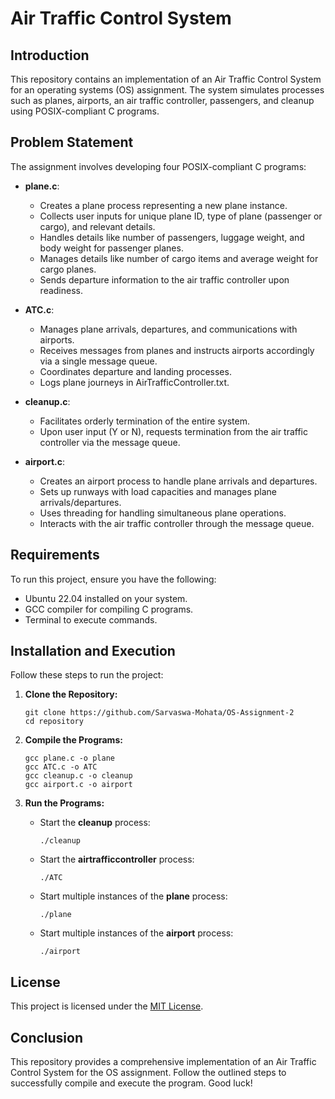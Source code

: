 <h1 id="air-traffic-control-system">Air Traffic Control System</h1>
<h2 id="introduction">Introduction</h2>
<p>This repository contains an implementation of an Air Traffic Control System for an operating systems (OS) assignment. The system simulates processes such as planes, airports, an air traffic controller, passengers, and cleanup using POSIX-compliant C programs.</p>
<h2 id="problem-statement">Problem Statement</h2>
<p>The assignment involves developing four POSIX-compliant C programs:</p>
<ul>
<li>
<p><strong>plane.c</strong>:</p>
<ul>
<li>Creates a plane process representing a new plane instance.</li>
<li>Collects user inputs for unique plane ID, type of plane (passenger or cargo), and relevant details.</li>
<li>Handles details like number of passengers, luggage weight, and body weight for passenger planes.</li>
<li>Manages details like number of cargo items and average weight for cargo planes.</li>
<li>Sends departure information to the air traffic controller upon readiness.</li>
</ul>
</li>
<li>
<p><strong>ATC.c</strong>:</p>
<ul>
<li>Manages plane arrivals, departures, and communications with airports.</li>
<li>Receives messages from planes and instructs airports accordingly via a single message queue.</li>
<li>Coordinates departure and landing processes.</li>
<li>Logs plane journeys in AirTrafficController.txt.</li>
</ul>
</li>
<li>
<p><strong>cleanup.c</strong>:</p>
<ul>
<li>Facilitates orderly termination of the entire system.</li>
<li>Upon user input (Y or N), requests termination from the air traffic controller via the message queue.</li>
</ul>
</li>
<li>
<p><strong>airport.c</strong>:</p>
<ul>
<li>Creates an airport process to handle plane arrivals and departures.</li>
<li>Sets up runways with load capacities and manages plane arrivals/departures.</li>
<li>Uses threading for handling simultaneous plane operations.</li>
<li>Interacts with the air traffic controller through the message queue.</li>
</ul>
</li>
</ul>
<h2 id="requirements">Requirements</h2>
<p>To run this project, ensure you have the following:</p>
<ul>
<li>Ubuntu 22.04 installed on your system.</li>
<li>GCC compiler for compiling C programs.</li>
<li>Terminal to execute commands.</li>
</ul>
<h2 id="installation-and-execution">Installation and Execution</h2>
<p>Follow these steps to run the project:</p>
<ol>
<li>
<p><strong>Clone the Repository:</strong></p>
<pre class=" language-bash"><code class="prism  language-bash"><span class="token function">git</span> clone https://github.com/Sarvaswa-Mohata/OS-Assignment-2
<span class="token function">cd</span> repository
</code></pre>
</li>
<li>
<p><strong>Compile the Programs:</strong></p>
<pre class=" language-bash"><code class="prism  language-bash">gcc plane.c -o plane
gcc ATC.c -o ATC
gcc cleanup.c -o cleanup
gcc airport.c -o airport
</code></pre>
</li>
<li>
<p><strong>Run the Programs:</strong></p>
<ul>
<li>
<p>Start the <strong>cleanup</strong> process:</p>
<pre class=" language-bash"><code class="prism  language-bash">./cleanup
</code></pre>
</li>
<li>
<p>Start the <strong>airtrafficcontroller</strong> process:</p>
<pre class=" language-bash"><code class="prism  language-bash">./ATC
</code></pre>
</li>
<li>
<p>Start multiple instances of the <strong>plane</strong> process:</p>
<pre class=" language-bash"><code class="prism  language-bash">./plane
</code></pre>
</li>
<li>
<p>Start multiple instances of the <strong>airport</strong> process:</p>
<pre class=" language-bash"><code class="prism  language-bash">./airport
</code></pre>
</li>
</ul>
</li>
</ol>
<h2 id="license">License</h2>
<p>This project is licensed under the <a href="https://opensource.org/licenses/MIT">MIT License</a>.</p>
<h2 id="conclusion">Conclusion</h2>
<p>This repository provides a comprehensive implementation of an Air Traffic Control System for the OS assignment. Follow the outlined steps to successfully compile and execute the program. Good luck!</p>

